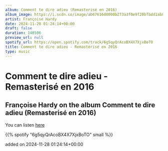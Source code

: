 ```yaml
---
album: Comment te dire adieu (Remasterisé en 2016)
album_image: https://i.scdn.co/image/ab67616d0000b273a3f0e9f20bfbdd1ab8752e39
artist: Françoise Hardy
date: 2024-11-28 01:24:14+00:00
draft: false
duration: 148506
preview_url: null
spotify_url: https://open.spotify.com/track/6g5qyQrAcoBX4X7XjxBoTO
title: Comment te dire adieu - Remasterisé en 2016
type: music
---
```



# Comment te dire adieu - Remasterisé en 2016

## Françoise Hardy on the album Comment te dire adieu (Remasterisé en 2016)

You can listen [here](https://open.spotify.com/track/6g5qyQrAcoBX4X7XjxBoTO)

{{% spotify "6g5qyQrAcoBX4X7XjxBoTO" small %}}

added on 2024-11-28 01:24:14+00:00